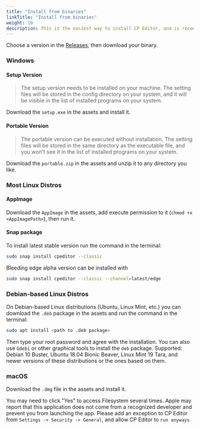 ```yaml
---
title: "Install from binaries"
linkTitle: "Install from binaries"
weight: 10
description: This is the easiest way to install CP Editor, and is recommended for most users.
---
```


Choose a version in the [Releases](https://github.com/cpeditor/cpeditor/releases), then download your binary.

### Windows

#### Setup Version

> The setup version needs to be installed on your machine. The setting files will be stored in the config directory on your system, and it will be visible in the list of installed programs on your system.

Download the `setup.exe` in the assets and install it.

#### Portable Version

> The portable version can be executed without installation. The setting files will be stored in the same directory as the executable file, and you won't see it in the list of installed programs on your system.

Download the `portable.zip` in the assets and unzip it to any directory you like.

### Most Linux Distros

#### AppImage

Download the `AppImage` in the assets, add execute permission to it (`chmod +x <AppImagePath>`), then run it.

#### Snap package

To install latest stable version run the command in the terminal:
```sh
sudo snap install cpeditor --classic
```

Bleeding edge alpha version can be installed with 

```sh
sudo snap install cpeditor --classic --channel=latest/edge
```

### Debian-based Linux Distros

On Debian-based Linux distributions (Ubuntu, Linux Mint, etc.) you can download the `.deb` package in the assets and run the command in the terminal:

```sh
sudo apt install <path to .deb package>
```

Then type your root password and agree with the installation. You can also use `Gdebi` or other graphical tools to install the `deb` package. Supported: Debian 10 Buster, Ubuntu 18.04 Bionic Beaver, Linux Mint 19 Tara, and newer versions of these distributions or the ones based on them.

### macOS

Download the `.dmg` file in the assets and install it.

You may need to click "Yes" to access Filesystem several times. Apple may report that this application does not come from a recognized developer and prevent you from launching the app. Please add an exception to CP Editor from `Settings -> Security -> General`, and allow CP Editor to `run anyways`
